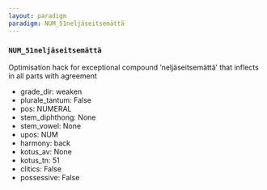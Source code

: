 ```yaml
---
layout: paradigm
paradigm: NUM_51neljäseitsemättä
---
```

### ` NUM_51neljäseitsemättä `

Optimisation hack for exceptional compound ’neljäseitsemättä’ that inflects in all parts with agreement
* grade_dir: weaken
* plurale_tantum: False
* pos: NUMERAL
* stem_diphthong: None
* stem_vowel: None
* upos: NUM
* harmony: back
* kotus_av: None
* kotus_tn: 51
* clitics: False
* possessive: False
